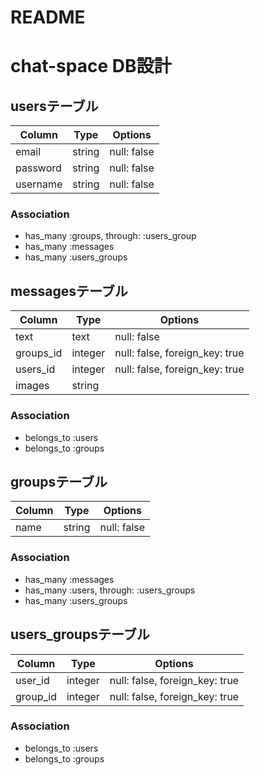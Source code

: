 # README

# chat-space DB設計
## usersテーブル
|Column|Type|Options|
|------|----|-------|
|email|string|null: false|
|password|string|null: false|
|username|string|null: false|
### Association
- has_many :groups,  through:  :users_group
- has_many :messages
- has_many :users_groups

## messagesテーブル
|Column|Type|Options|
|------|----|-------|
|text|text|null: false|
|groups_id|integer|null: false, foreign_key: true|
|users_id|integer|null: false, foreign_key: true|
|images|string|
### Association
- belongs_to :users
- belongs_to :groups

## groupsテーブル
|Column|Type|Options|
|------|----|-------|
|name|string|null: false|
### Association
- has_many :messages
- has_many  :users,  through:  :users_groups
- has_many  :users_groups

## users_groupsテーブル
|Column|Type|Options|
|------|----|-------|
|user_id|integer|null: false, foreign_key: true|
|group_id|integer|null: false, foreign_key: true|
### Association
- belongs_to :users
- belongs_to :groups

